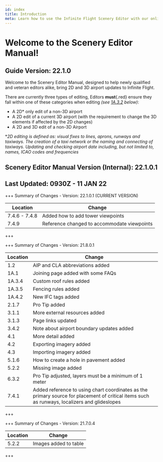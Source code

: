 ```yaml
---
id: index
title: Introduction
meta: Learn how to use the Infinite Flight Scenery Editor with our online documentation.
---
```


# Welcome to the Scenery Editor Manual!



## Guide Version: 22.1.0



Welcome to the Scenery Editor Manual, designed to help newly qualified and veteran editors alike, bring 2D and 3D airport updates to Infinite Flight. 



There are currently three types of editing, Editors **must**{.red} ensure they fall within one of these categories when editing *(see [1A.3.2](/guide/scenery-editor-manual/1a.-administration/1a.3-editor-rules#1a.3.2) below)*:

- A 2D* only edit of a non-3D airport
- A 2D edit of a current 3D airport (with the requirement to change the 3D elements if affected by the 2D changes)
- A 2D and 3D edit of a non-3D Airport



**2D editing is defined as: visual fixes to lines, aprons, runways and taxiways. The creation of a taxi network or the naming and connecting of taxiways. Updating and checking airport date including, but not limited to, names, ICAO codes and frequencies*



## Scenery Editor Manual Version (Internal): 22.1.0.1

## Last Updated: 0930Z - 11 JAN 22



+++ Summary of Changes - Version: 22.1.0.1 (CURRENT VERSION)

| Location      | Change                                      |
| ------------- | ------------------------------------------- |
| 7.4.6 - 7.4.8 | Added how to add tower viewpoints           |
| 7.4.9         | Reference changed to accommodate viewpoints |

+++



+++ Summary of Changes - Version: 21.8.0.1

| Location | Change                                                       |
| -------- | ------------------------------------------------------------ |
| 1.2      | AIP and CLA abbreviations added                              |
| 1A.1     | Joining page added with some FAQs                            |
| 1A.3.4   | Custom roof rules added                                      |
| 1A.3.5   | Fencing rules added                                          |
| 1A.4.2   | New IFC tags added                                           |
| 2.1.7    | Pro Tip added                                                |
| 3.1.1    | More external resources added                                |
| 3.1.3    | Page links updated                                           |
| 3.4.2    | Note about airport boundary updates added                    |
| 4.1      | More detail added                                            |
| 4.2      | Exporting imagery added                                      |
| 4.3      | Importing imagery added                                      |
| 5.1.6    | How to create a hole in pavement added                       |
| 5.2.2    | Missing image added                                          |
| 6.3.2    | Pro Tip adjusted, layers must be a minimum of 1 meter        |
| 7.4.1    | Added reference to using chart coordinates as the primary source for placement of critical items such as runways, localizers and glideslopes |

+++



+++ Summary of Changes - Version: 21.7.0.4

| Location | Change                |
| -------- | --------------------- |
| 5.2.2    | Images added to table |

+++


